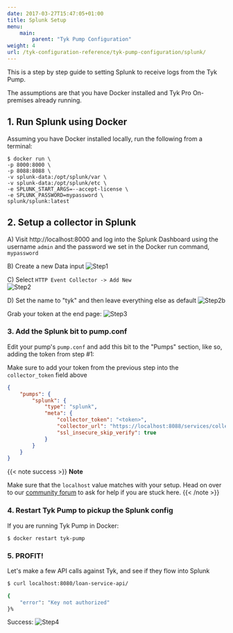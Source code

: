 ```yaml
---
date: 2017-03-27T15:47:05+01:00
title: Splunk Setup
menu:
    main:
        parent: "Tyk Pump Configuration"
weight: 4 
url: /tyk-configuration-reference/tyk-pump-configuration/splunk/
---
```


This is a step by step guide to setting Splunk to receive logs from the Tyk Pump.

The assumptions are that you have Docker installed and Tyk Pro On-premises already running.

## 1.   Run Splunk using Docker
Assuming you have Docker installed locally, run the following from a terminal:

```{.copyWrapper}
$ docker run \
-p 8000:8000 \
-p 8088:8088 \
-v splunk-data:/opt/splunk/var \
-v splunk-data:/opt/splunk/etc \
-e SPLUNK_START_ARGS=--accept-license \
-e SPLUNK_PASSWORD=mypassword \
splunk/splunk:latest
```

## 2. Setup a collector in Splunk

A) Visit http://localhost:8000 and log into the Splunk Dashboard using the username `admin` and the password we set in the Docker run command, `mypassword`

B) Create a new Data input
![Step1](img/pump/splunk_step1.png)

C) Select `HTTP Event Collector -> Add New`  
![Step2](img/pump/splunk_step2.png)

D) Set the name to "tyk" and then leave everything else as default
![Step2b](img/pump/splunk_step2b.png)

Grab your token at the end page:
![Step3](img/pump/splunk_step3.png)

### 3. Add the Splunk bit to pump.conf

Edit your pump's `pump.conf` and add this bit to the "Pumps" section, like so, adding the token from step #1:

Make sure to add your token from the previous step into the `collector_token` field above

```json
{
    "pumps": {
        "splunk": {
            "type": "splunk",
            "meta": {
                "collector_token": "<token>",
                "collector_url": "https://localhost:8088/services/collector/event",
                "ssl_insecure_skip_verify": true
            }
        }
    }
}
```
{{< note success >}}
**Note**  

Make sure that the `localhost` value matches with your setup. Head on over to our [community forum](https://community.tyk.io/) to ask for help if you are stuck here.
{{< /note >}}


### 4. Restart Tyk Pump to pickup the Splunk config

If you are running Tyk Pump in Docker:

`$ docker restart tyk-pump`

### 5. PROFIT!

Let's make a few API calls against Tyk, and see if they flow into Splunk

```bash
$ curl localhost:8080/loan-service-api/

{
    "error": "Key not authorized"
}%
```

Success:
![Step4](img/pump/splunk_step4.png)

